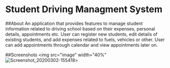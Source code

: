 # Student Driving Managment System
 
##About
An application that provides features to manage student information related to driving school based on their expenses, personal details, appointments etc. User can register new students, edit details of existing students, and add expenses related to fuels, vehicles or other. User can add appointments through calendar and view appointments later on.

##Screenshots
<img src="image" width="40%"  
![Screenshot_20200302-155418](https://user-images.githubusercontent.com/51267704/89549363-a57a5680-d821-11ea-9e2d-a43fa995142d.png)>

